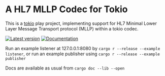 # A HL7 MLLP Codec for Tokio

This is a [tokio](https://tokio.rs) play project, implementing support for HL7 Minimal Lower Layer Message Transport protocol (MLLP) within a tokio codec.

[![Latest version](https://img.shields.io/crates/v/hl7-mllp-codec.svg)](https://crates.io/crates/hl7-mllp-codec)
[![Documentation](https://docs.rs/hl7-mllp-codec/badge.svg)](https://docs.rs/hl7-mllp-codec)

Run an example listener at 127.0.0.1:8080 by `cargo r --release --example listener`, or run an example publisher using `cargo r --release --example publisher`

Docs are available as usual from `cargo doc --lib --open`